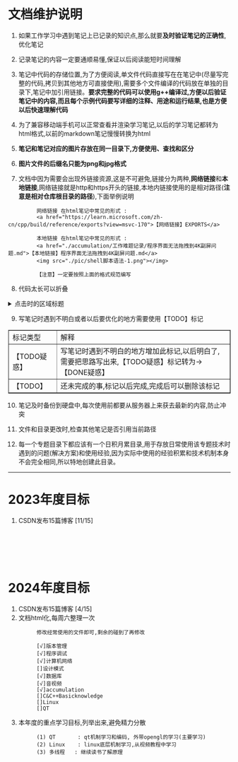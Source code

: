 # 文档维护说明

1. 如果工作学习中遇到笔记上已记录的知识点,那么就要<b>及时验证笔记的正确性</b>,优化笔记

2. 记录笔记的内容一定要通顺易懂,保证以后阅读能短时间理解
   
3. 笔记中代码的存储位置,为了方便阅读,单文件代码直接写在在笔记中(尽量写完整的代码,拷贝到其他地方可直接使用),需要多个文件编译的代码放在单独的目录下,笔记中加引用链接。<b>要求完整的代码可以使用g++编译过,方便以后验证笔记中的内容,而且每个示例代码要写详细的注释、用途和运行结果,也是方便以后快速理解代码</b> 
   
4. 为了兼容移动端手机可以正常查看并渲染学习笔记,以后的学习笔记都转为html格式,以前的markdown笔记慢慢转换为html

5. <b>笔记和笔记对应的图片存放在同一目录下,方便使用、查找和区分</b>

6. <b>图片文件的后缀名只能为png和jpg格式</b>

7. 文档中因为需要会出现外链接资源,这是不可避免,链接分为两种,<b>网络链接</b>和<b>本地链接</b>,网络链接就是http和https开头的链接,本地内链接使用的是相对路径(<b>注意是相对仓库根目录的路径</b>),下面举例说明
```
         网络链接 在html笔记中常见的形式 : 
         <a href="https://learn.microsoft.com/zh-cn/cpp/build/reference/exports?view=msvc-170">【网络链接】EXPORTS</a>
   
         本地链接 在html笔记中常见的形式 : 
         <a href="./accumulation/工作难题记录/程序界面无法拖拽到4K副屏问题.md">【本地链接】程序界面无法拖拽到4K副屏问题.md</a>   
         <img src="./pic/shell脚本语法-1.png"></img>
         
         【注意】一定要按照上面的格式规范编写
```

8. 代码太长可以折叠

<details>
   <summary> 点击时的区域标题 </summary>
   <pre>
      ////////////////////////////////////////////////////////////////////
      //                          _ooOoo_                               //
      //                         o8888888o                              //
      //                         88" . "88                              //
      //                         (| ^_^ |)                              //
      //                         O\  =  /O                              //
      //                      ____/`---'\____                           //
      //                    .'  \\|     |//  `.                         //
      //                   /  \\|||  :  |||//  \                        //
      //                  /  _||||| -:- |||||-  \                       //
      //                  |   | \\\  -  /// |   |                       //
      //                  | \_|  ''\---/''  |   |                       //
      //                  \  .-\__  `-`  ___/-. /                       //
      //                ___`. .'  /--.--\  `. . ___                     //
      //              ."" '<  `.___\_<|>_/___.'  >'"".                  //
      //            | | :  `- \`.;`\ _ /`;.`/ - ` : | |                 //
      //            \  \ `-.   \_ __\ /__ _/   .-` /  /                 //
      //      ========`-.____`-.___\_____/___.-`____.-'========         //
      //                           `=---='                              //
      //      ^^^^^^^^^^^^^^^^^^^^^^^^^^^^^^^^^^^^^^^^^^^^^^^^^^        //
      //         佛祖保佑       永无BUG     永不修改                    //
      ////////////////////////////////////////////////////////////////////
   </pre>

</details>

9. 写笔记时遇到不明白或者以后要优化的地方需要使用【TODO】标记

<table border="1px">
   <tr> <td>标记类型</td> <td>解释</td> </tr>
   <tr> <td>【TODO疑惑】</td> <td>写笔记时遇到不明白的地方增加此标记,以后明白了,需要把思路写出来,【TODO疑惑】标记转为->【DONE疑惑】</td> </tr>
   <tr> <td>【TODO】</td> <td>还未完成的事,标记以后完成,完成后可以删除该标记</td> </tr>
</table>


10. 笔记及时备份到硬盘中,每次使用前都要从服务器上来获去最新的内容,防止冲突

11. 文件和目录更改时,检查其他笔记是否引用当前路径

12. 每一个专题目录下都应该有一个日积月累目录,用于存放日常使用该专题技术时遇到的问题(解决方案)和使用经验,因为实际中使用的经验积累和技术机制本身不会完全相同,所以特地创建此目录。

<hr>  

# 2023年度目标

1. CSDN发布15篇博客 [11/15]


<br>
<br>
<br>
<br>


# 2024年度目标

1. CSDN发布15篇博客 [4/15]
2. 文档html化,每周六整理一次
```
         修改经常使用的文件即可,剩余的碰到了再修改

         [√]版本管理
         [√]程序调试
         [√]计算机网络
         []设计模式
         [√]数据库
         [√]音视频
         [√]accumulation
         []C&C++Basicknowledge
         []Linux
         []QT
```

3. 本年度的重点学习目标,列举出来,避免精力分散
```
         (1) QT       : qt机制学习和编码, 外带opengl的学习(主要学习)
         (2) Linux    : linux底层机制学习,从视频教程中学习
         (3) 多线程   : 继续读书了解原理
```

<br>
<br>



